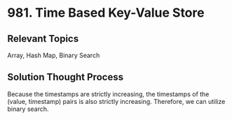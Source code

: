 # 981. Time Based Key-Value Store
## Relevant Topics
Array, Hash Map, Binary Search

## Solution Thought Process
Because the timestamps are strictly increasing, the timestamps of the (value, timestamp) pairs is also strictly increasing. Therefore, we can utilize binary search.